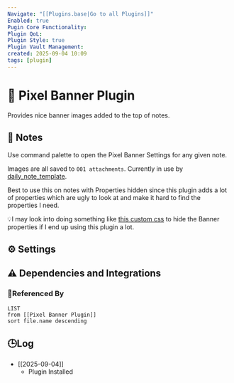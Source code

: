 ```yaml
---
Navigate: "[[Plugins.base|Go to all Plugins]]"
Enabled: true
Pugin Core Functionality:
Plugin QoL:
Plugin Style: true
Plugin Vault Management:
created: 2025-09-04 10:09
tags: [plugin]
---
```

# 🔌 Pixel Banner Plugin

Provides nice banner images added to the top of notes.

## 📝 Notes

Use command palette to open the Pixel Banner Settings for any given note.

Images are all saved to `001 attachments`. Currently in use by [daily_note_template](../../templates/periodic/daily_note_template.md).

Best to use this on notes with Properties hidden since this plugin adds a lot of properties which are ugly to look at and make it hard to find the properties I need.

💡I may look into doing something like [this custom css](https://forum.obsidian.md/t/hide-certain-properties/74777) to hide the Banner properties if I end up using this plugin a lot.

## ⚙️ Settings

## ⚠️ Dependencies and Integrations

### 🔗Referenced By

```dataview
LIST
from [[Pixel Banner Plugin]]
sort file.name descending
```

## 🕒Log

- [[2025-09-04]]
	- Plugin Installed
